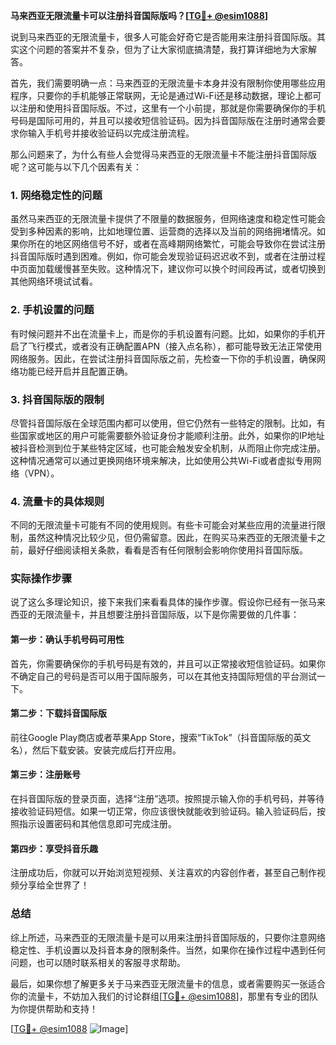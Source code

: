 **马来西亚无限流量卡可以注册抖音国际版吗？[[TG💪+ @esim1088](https://t.me/s/esim1088)]**

说到马来西亚的无限流量卡，很多人可能会好奇它是否能用来注册抖音国际版。其实这个问题的答案并不复杂，但为了让大家彻底搞清楚，我打算详细地为大家解答。

首先，我们需要明确一点：马来西亚的无限流量卡本身并没有限制你使用哪些应用程序，只要你的手机能够正常联网，无论是通过Wi-Fi还是移动数据，理论上都可以注册和使用抖音国际版。不过，这里有一个小前提，那就是你需要确保你的手机号码是国际可用的，并且可以接收短信验证码。因为抖音国际版在注册时通常会要求你输入手机号并接收验证码以完成注册流程。

那么问题来了，为什么有些人会觉得马来西亚的无限流量卡不能注册抖音国际版呢？这可能与以下几个因素有关：

### 1. 网络稳定性的问题
虽然马来西亚的无限流量卡提供了不限量的数据服务，但网络速度和稳定性可能会受到多种因素的影响，比如地理位置、运营商的选择以及当前的网络拥堵情况。如果你所在的地区网络信号不好，或者在高峰期网络繁忙，可能会导致你在尝试注册抖音国际版时遇到困难。例如，你可能会发现验证码迟迟收不到，或者在注册过程中页面加载缓慢甚至失败。这种情况下，建议你可以换个时间段再试，或者切换到其他网络环境试试看。

### 2. 手机设置的问题
有时候问题并不出在流量卡上，而是你的手机设置有问题。比如，如果你的手机开启了飞行模式，或者没有正确配置APN（接入点名称），都可能导致无法正常使用网络服务。因此，在尝试注册抖音国际版之前，先检查一下你的手机设置，确保网络功能已经开启并且配置正确。

### 3. 抖音国际版的限制
尽管抖音国际版在全球范围内都可以使用，但它仍然有一些特定的限制。比如，有些国家或地区的用户可能需要额外验证身份才能顺利注册。此外，如果你的IP地址被抖音检测到位于某些特定区域，也可能会触发安全机制，从而阻止你完成注册。这种情况通常可以通过更换网络环境来解决，比如使用公共Wi-Fi或者虚拟专用网络（VPN）。

### 4. 流量卡的具体规则
不同的无限流量卡可能有不同的使用规则。有些卡可能会对某些应用的流量进行限制，虽然这种情况比较少见，但仍需留意。因此，在购买马来西亚的无限流量卡之前，最好仔细阅读相关条款，看看是否有任何限制会影响你使用抖音国际版。

### 实际操作步骤

说了这么多理论知识，接下来我们来看看具体的操作步骤。假设你已经有一张马来西亚的无限流量卡，并且想要注册抖音国际版，以下是你需要做的几件事：

#### 第一步：确认手机号码可用性
首先，你需要确保你的手机号码是有效的，并且可以正常接收短信验证码。如果你不确定自己的号码是否可以用于国际服务，可以在其他支持国际短信的平台测试一下。

#### 第二步：下载抖音国际版
前往Google Play商店或者苹果App Store，搜索“TikTok”（抖音国际版的英文名），然后下载安装。安装完成后打开应用。

#### 第三步：注册账号
在抖音国际版的登录页面，选择“注册”选项。按照提示输入你的手机号码，并等待接收验证码短信。如果一切正常，你应该很快就能收到验证码。输入验证码后，按照指示设置密码和其他信息即可完成注册。

#### 第四步：享受抖音乐趣
注册成功后，你就可以开始浏览短视频、关注喜欢的内容创作者，甚至自己制作视频分享给全世界了！

### 总结

综上所述，马来西亚的无限流量卡是可以用来注册抖音国际版的，只要你注意网络稳定性、手机设置以及抖音本身的限制条件。当然，如果你在操作过程中遇到任何问题，也可以随时联系相关的客服寻求帮助。

最后，如果你想了解更多关于马来西亚无限流量卡的信息，或者需要购买一张适合你的流量卡，不妨加入我们的讨论群组[[TG💪+ @esim1088](https://t.me/s/esim1088)]，那里有专业的团队为你提供帮助和支持！

[[TG💪+ @esim1088](https://t.me/s/esim1088) ![Image](https://i.postimg.cc/4NQfJmqS/Snipaste-2025-05-13-00-14-12.png)]
